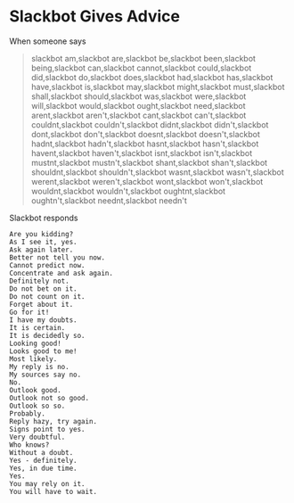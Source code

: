 # Slackbot Gives Advice

When someone says

>slackbot am,slackbot are,slackbot be,slackbot been,slackbot being,slackbot can,slackbot cannot,slackbot could,slackbot did,slackbot do,slackbot does,slackbot had,slackbot has,slackbot have,slackbot is,slackbot may,slackbot might,slackbot must,slackbot shall,slackbot should,slackbot was,slackbot were,slackbot will,slackbot would,slackbot ought,slackbot need,slackbot arent,slackbot aren't,slackbot cant,slackbot can't,slackbot couldnt,slackbot couldn't,slackbot didnt,slackbot didn't,slackbot dont,slackbot don't,slackbot doesnt,slackbot doesn't,slackbot hadnt,slackbot hadn't,slackbot hasnt,slackbot hasn't,slackbot havent,slackbot haven't,slackbot isnt,slackbot isn't,slackbot mustnt,slackbot mustn't,slackbot shant,slackbot shan't,slackbot shouldnt,slackbot shouldn't,slackbot wasnt,slackbot wasn't,slackbot werent,slackbot weren't,slackbot wont,slackbot won't,slackbot wouldnt,slackbot wouldn't,slackbot oughtnt,slackbot oughtn't,slackbot neednt,slackbot needn't

Slackbot responds
```
Are you kidding?
As I see it, yes.
Ask again later.
Better not tell you now.
Cannot predict now.
Concentrate and ask again.
Definitely not.
Do not bet on it.
Do not count on it.
Forget about it.
Go for it!
I have my doubts.
It is certain.
It is decidedly so.
Looking good!
Looks good to me!
Most likely.
My reply is no.
My sources say no.
No.
Outlook good.
Outlook not so good.
Outlook so so.
Probably.
Reply hazy, try again.
Signs point to yes.
Very doubtful.
Who knows?
Without a doubt.
Yes - definitely.
Yes, in due time.
Yes.
You may rely on it.
You will have to wait.
```
